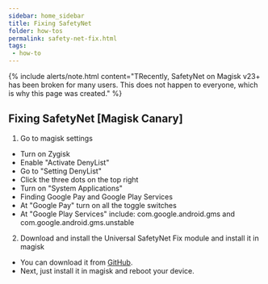 ```yaml
---
sidebar: home_sidebar
title: Fixing SafetyNet
folder: how-tos
permalink: safety-net-fix.html
tags:
 - how-to
---
```


{% include alerts/note.html content="TRecently, SafetyNet on Magisk v23+ has been broken for many users. This does not happen to everyone, which is why this page was created." %}

## Fixing SafetyNet [Magisk Canary]

1. Go to magisk settings
  * Turn on Zygisk
  * Enable "Activate DenyList"
  * Go to "Setting DenyList"
  * Click the three dots on the top right
  * Turn on "System Applications"
  * Finding Google Pay and Google Play Services
  * At "Google Pay" turn on all the toggle switches
  * At "Google Play Services" include:
     com.google.android.gms
     and
     com.google.android.gms.unstable

2. Download and install the Universal SafetyNet Fix module and install it in magisk
  * You can download it from [GitHub](https://github.com/kdrag0n/safetynet-fix/releases).
  * Next, just install it in magisk and reboot your device.
